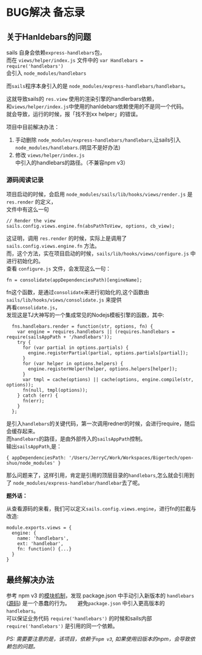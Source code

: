 # BUG解决 备忘录

## 关于Hanldebars的问题

sails 自身会依赖`express-handlebars`包，        
而在 `views/helper/index.js` 文件中的 `var Handlebars = require('handlebars')`    
会引入 `node_modules/handlebars`    

而`sails`程序本身引入的是 `node_modules/express-handlebars/handlebars`。    

这就导致sails的 `res.view` 使用的渲染引擎的handlerbars依赖，    
和`views/helper/index.js`中使用的hanldebars依赖使用的不是同一个代码。    
就会导致，运行的时候，报「找不到xx helper」的错误。    

项目中目前解决办法：    
1. 手动删除 `node_modules/express-handlebars/handlebars`,让sails引入 `node_modules/handlebars`.(明显不是好办法)    
2. 修改 `views/helper/index.js` 中引入的handlebars的路径。（不兼容npm v3）    

### 源码阅读记录

项目启动的时候，会启用 `node_modules/sails/lib/hooks/views/render.js` 是 `res.render` 的定义，    
文件中有这么一句    
```
// Render the view
sails.config.views.engine.fn(absPathToView, options, cb_view); 
```

这证明，调用 `res.render` 的时候，实际上是调用了 `sails.config.views.engine.fn` 方法。    
而，这个方法，实在项目启动的时候，`sails/lib/hooks/views/configure.js` 中进行初始化的。    
查看 `configure.js` 文件，会发现这么一句：    
```
fn = consolidate(appDependenciesPath)[engineName];
```

fn这个函数，是通过`consolidate`来进行初始化的,这个函数由`sails/lib/hooks/views/consolidate.js` 来提供    
再看`consolidate.js`，    
发现这是TJ大神写的一个集成常见的Nodejs模板引擎的函数，其中:    
```
  fns.handlebars.render = function(str, options, fn) {
    var engine = requires.handlebars || (requires.handlebars = require(sailsAppPath + '/handlebars'));
    try {
      for (var partial in options.partials) {
        engine.registerPartial(partial, options.partials[partial]);
      }
      for (var helper in options.helpers) {
        engine.registerHelper(helper, options.helpers[helper]);
      }
      var tmpl = cache(options) || cache(options, engine.compile(str, options));
      fn(null, tmpl(options));
    } catch (err) {
      fn(err);
    }
  };
```

是引入`handlebars`的关键代码，第一次调用redner的时候，会进行require，随后会缓存起来。    
而`handlebars`的路径，是由外部传入的`sailsAppPath`控制。    
输出`sailsAppPath`,是：    
```
{ appDependenciesPath: '/Users/JerryC/Work/Workspaces/Bigertech/open-shuo/node_modules' }
```

那么问题来了，这样引用，肯定是引用的顶层目录的`handlebars`,怎么就会引用到了 `node_modules/express-handlebar/handlebar`去了呢。    


**题外话：**

从查看源码的来看，我们可以定义`sails.config.views.engine`，进行fn的拦截与改造:
```
module.exports.views = {
  engine: {
    name: 'handlebars',
    ext: 'handlebar',
    fn: function() {...}
  }
}
```

## 最终解决办法
参考 npm v3 的[模块机制](https://docs.npmjs.com/how-npm-works/npm3)，发现 package.json 中手动引入新版本的 `handlebars` ([源码](https://github.com/MZMonster/shuo/blob/f8c2d18de0186157508bc24b2d9df1a5b6cc499c/package.json#L39)) 是一个愚蠢的行为。     
避免`package.json` 中引入更高版本的 `handlebars`。    
可以保证业务代码 `require('handlebars')` 的时候和sails内部 `require('handlebars')` 是引用的同一个依赖。    

*PS: 需要要注意的是，该项目，依赖于`npm v3`, 如果使用旧版本的npm，会导致依赖包的问题。*
